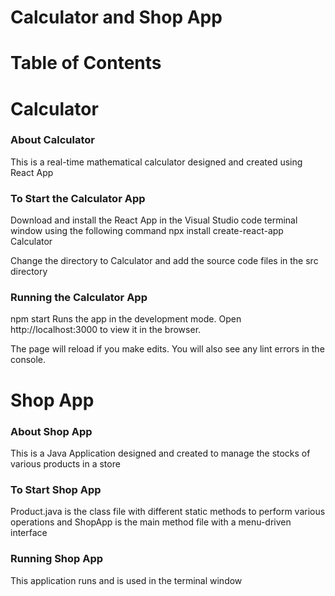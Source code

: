 # Calculator and Shop App
# Table of Contents  
# Calculator
### About Calculator
This is a real-time mathematical calculator designed and created using React App 
### To Start the Calculator App 
Download and install the React App in the Visual Studio code terminal window using the following command
npx install create-react-app Calculator 

Change the directory to Calculator and add the source code files in the src directory 

### Running the Calculator App
npm start
Runs the app in the development mode.
Open http://localhost:3000 to view it in the browser.

The page will reload if you make edits.
You will also see any lint errors in the console.

 
# Shop App
### About Shop App
This is a Java Application designed and created to manage the stocks of various products in a store
### To Start Shop App 
Product.java is the class file with different static methods to perform various operations and ShopApp is the main method file with a menu-driven interface 

### Running Shop App
This application runs and is used in the terminal window  

 
